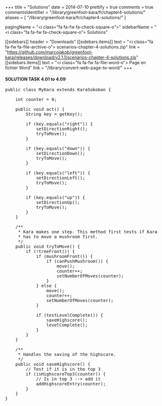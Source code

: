 +++
title = "Solutions"
date = 2014-07-10
prettify = true
comments = true
commentsIdentifier = "/library/greenfoot-kara/fr/chapter4-solutions/"
aliases = [ 
  "/library/greenfoot-kara/fr/chapter4-solutions/" 
]

pagingName = "<i class=\"fa fa-fw fa-check-square-o\"></i>"
sidebarName = "<i class=\"fa fa-fw fa-check-square-o\"></i> Solutions"

[[sidebars]]
header = "Downloads"
[[sidebars.items]]
text = "<i class=\"fa fa-fw fa-file-archive-o\"></i> scenarios-chapter-4-solutions.zip"
link = "https://github.com/marcojakob/greenfoot-kara/releases/download/v2.1.1/scenarios-chapter-4-solutions.zip"
[[sidebars.items]]
text = "<i class=\"fa fa-fw fa-file-word-o\"></i> Page en fichier Word"
link = "/library/convert-web-page-to-word/"
+++

#### <i class="fa fa-check-square-o"></i> SOLUTION TASK 4.01 to 4.09

<pre class="prettyprint lang-java">
public class MyKara extends KaraSokoban {
	
    int counter = 0;

	public void act() {
		String key = getKey();

		if (key.equals("right")) {
			setDirectionRight();
			tryToMove();
		}

		if (key.equals("down")) {
			setDirectionDown();
			tryToMove();
		}

		if (key.equals("left")) {
			setDirectionLeft();
			tryToMove();
		}

		if (key.equals("up")) {
			setDirectionUp();
			tryToMove();
		}
	}

	/**
	 * Kara makes one step. This method first tests if Kara can move or if he
	 * has to move a mushroom first.
	 */
	public void tryToMove() {
		if (!treeFront()) {
			if (mushroomFront()) {
				if (canPushMushroom()) {
					move();
					counter++;
					setNumberOfMoves(counter);
				}
			} else {
				move();
				counter++;
				setNumberOfMoves(counter);
			}

			if (testLevelComplete()) {
				saveHighscore();
				levelComplete();
			}
		}
	}

	/**
	 * Handles the saving of the highscore.
	 */
	public void saveHighscore() {
		// Test if it is in the top 3
		if (isHighscoreTop3(counter)) {
			// Is in top 3 --> add it
			addHighscoreEntry(counter);
		}
	}
}
</pre>